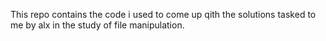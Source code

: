 This repo contains the code i used to come up qith the solutions tasked to me by alx in the study of file manipulation.
